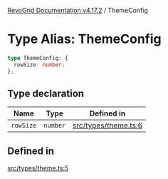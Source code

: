 [RevoGrid Documentation v4.17.2](README.md) / ThemeConfig

# Type Alias: ThemeConfig

```ts
type ThemeConfig: {
  rowSize: number;
};
```

## Type declaration

| Name | Type | Defined in |
| ------ | ------ | ------ |
| `rowSize` | `number` | [src/types/theme.ts:6](https://github.com/revolist/revogrid/blob/ce71b2a267b00cca0f999dcb05c4c4637765259a/src/types/theme.ts#L6) |

## Defined in

[src/types/theme.ts:5](https://github.com/revolist/revogrid/blob/ce71b2a267b00cca0f999dcb05c4c4637765259a/src/types/theme.ts#L5)

